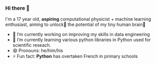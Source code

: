 ### Hi there 👋
I'm a 17 year old, **aspiring** computational physicist + machine learning enthusiast, aiming to unlock🔐  the potential of my tiny human brain🧠 


- 🔭 I’m currently working on improving my skills in data engineering
- 🌱 I’m currently learning various python libraries in Python used for scientific reseach.
- 😄 Pronouns: he/him/his
- ⚡ Fun fact: **Python** has overtaken French in primary schools
